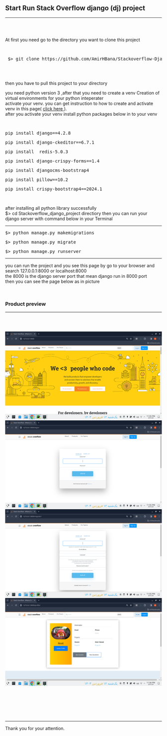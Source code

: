 <h2><strong>Start Run Stack Overflow  django (dj) project</strong></h2>

<hr>
<br>
<br>


<p>At first you need go to the directory you want to clone this project</p>

<br>



<div class="highlight highlight-source-shell notranslate position-relative overflow-auto" dir="auto"><pre> $> git clone https://github.com/AmirHBana/Stackoverflow-Django-web-framework-project-Fullstack.git </pre></div>


<br><br>


<p> then you have to pull this project to your directory<br>
  
   you need python version 3
    ,after that you need to create a venv Creation of virtual environments for your python inteperater<br>
  activate your venv. you can get instruction to how to create and activate venv in this page( <a href="https://docs.python.org/3/library/venv.html"> click here </a> ).<br>
  after you activate your venv install python packages below in to your venv
</p>

<br>

<div class="highlight highlight-source-shell notranslate position-relative overflow-auto" dir="auto"><pre>pip install django==4.2.8</pre></div>
<div class="highlight highlight-source-shell notranslate position-relative overflow-auto" dir="auto"><pre>pip install django-ckeditor==6.7.1</pre></div>
<div class="highlight highlight-source-shell notranslate position-relative overflow-auto" dir="auto"><pre>pip install  redis-5.0.3</pre></div>
<div class="highlight highlight-source-shell notranslate position-relative overflow-auto" dir="auto"><pre>pip install django-crispy-forms==1.4</pre></div>
<div class="highlight highlight-source-shell notranslate position-relative overflow-auto" dir="auto"><pre>pip install djangocms-bootstrap4</pre></div>
<div class="highlight highlight-source-shell notranslate position-relative overflow-auto" dir="auto"><pre>pip install pillow==10.2</pre></div>
<div class="highlight highlight-source-shell notranslate position-relative overflow-auto" dir="auto"><pre>pip install crispy-bootstrap4==2024.1</pre></div>


<br>

<p> after installing all python library successfully <br>
    $> cd Stackoverflow_django_project directiory then
    you can run your django server with command below in your Terminal
</p>


<hr>


<div class="highlight highlight-source-shell notranslate position-relative overflow-auto" dir="auto"><pre>$> python manage.py makemigrations</pre></div>

<div class="highlight highlight-source-shell notranslate position-relative overflow-auto" dir="auto"><pre>$> python manage.py migrate</pre></div>

<div class="highlight highlight-source-shell notranslate position-relative overflow-auto" dir="auto"><pre>$> python manage.py runserver</pre></div>

<hr>

<p> you can run the project and you see this page by go to your browser and search 127.0.0.1:8000 or localhost:8000 <br>
    the 8000 is the django server port that mean django run in 8000 port<br>
      then you can see the page below as in picture
</p>

<br>

<h3>Product preview </h3>
<hr>

<br><br>



<img src="https://github.com/AmirHBana/Stackoverflow-Django-web-framework-project-Fullstack/blob/main/product_picture_preview/pic1.png" alt="awd_main project" style="max-width: 100%; max-height: 70%;">

<br>

<img src="https://github.com/AmirHBana/Stackoverflow-Django-web-framework-project-Fullstack/blob/main/product_picture_preview/pic2.png" alt="awd_main project" style="max-width: 100%; max-height: 70%;">

<br>

<img src="https://github.com/AmirHBana/Stackoverflow-Django-web-framework-project-Fullstack/blob/main/product_picture_preview/pic3.png" alt="awd_main project" style="max-width: 100%; max-height: 70%;">

<br>

<img src="https://github.com/AmirHBana/Stackoverflow-Django-web-framework-project-Fullstack/blob/main/product_picture_preview/pic4.png" alt="awd_main project" style="max-width: 100%; max-height: 70%;">

<br><br>


<p> <br> <br> <hr>
    Thank you for your attention.
</p>
